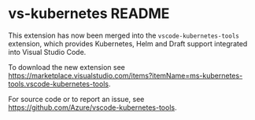 # vs-kubernetes README

This extension has now been merged into the `vscode-kubernetes-tools` extension, which provides Kubernetes, Helm and Draft support integrated into Visual Studio Code.

To download the new extension see https://marketplace.visualstudio.com/items?itemName=ms-kubernetes-tools.vscode-kubernetes-tools.

For source code or to report an issue, see https://github.com/Azure/vscode-kubernetes-tools.
